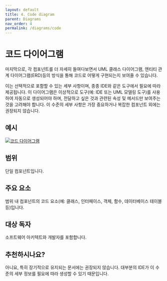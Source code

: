```yaml
---
layout: default
title: 4. Code diagram
parent: Diagrams
nav_order: 4
permalink: /diagrams/code
---
```


# 코드 다이어그램

마지막으로, 각 컴포넌트를 더 자세히 들여다보면서 UML 클래스 다이어그램, 엔티티 관계 다이어그램(ERD)등의 방식을 통해 코드로 어떻게 구현되는지 보여줄 수 있습니다.

이는 선택적으로 포함할 수 있는 세부 사항이며, 종종 IDE와 같은 도구에서 필요에 따라 제공됩니다. 이 다이어그램은 이상적으로 도구(예: IDE 또는 UML 모델링 도구)를 사용하여 자동으로 생성되어야 하며, 전달하고 싶은 것과 관련된 속성 및 메서드만 보여주는 것을 고려해야 합니다. 이 수준의 세부 사항은 가장 중요하거나 복잡한 컴포넌트 외에는 권장되지 않습니다.

## 예시

[![코드 다이어그램](https://static.structurizr.com/workspace/36141/diagrams/MainframeBankingSystemFacade.png)](https://static.structurizr.com/workspace/36141/diagrams/MainframeBankingSystemFacade.png)

## 범위

단일 컴포넌트입니다.

## 주요 요소

범위 내 컴포넌트의 코드 요소(예: 클래스, 인터페이스, 객체, 함수, 데이터베이스 테이블 등)입니다.

## 대상 독자

소프트웨어 아키텍트와 개발자를 포함합니다.

## 추천하시나요?

아니요, 특히 장기적으로 유지되는 문서에는 권장되지 않습니다. 대부분의 IDE가 이 수준의 세부 정보를 필요에 따라 생성할 수 있기 때문입니다.
